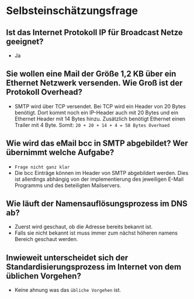 # Selbsteinschätzungsfrage

## Ist das Internet Protokoll IP für Broadcast Netze geeignet?

- Ja

## Sie wollen eine Mail der Größe 1,2 KB über ein Ethernet Netzwerk versenden. Wie Groß ist der Protokoll Overhead?

- SMTP wird über TCP versendet. Bei TCP wird ein Header von 20 Bytes benötigt. Dort kommt noch ein IP-Header auch mit 20 Bytes und ein Ethernet Header mit 14 Bytes hinzu. Zusätzlich benötigt Ethernet einen Trailer mit 4 Byte. Somit: `20 + 20 + 14 + 4 = 58 Bytes Overhaed`

## Wie wird das eMail bcc in SMTP abgebildet? Wer übernimmt welche Aufgabe? 

- `Frage nicht ganz klar`
- Die bcc Einträge können im Header von SMTP abgebildert werden. Dies ist allerdings abhängig von der implementierung des jeweiligen E-Mail Programms und des beteiligten Mailservers. 

## Wie läuft der Namensauflösungsprozess im DNS ab?

- Zuerst wird geschaut, ob die Adresse bereits bekannt ist. 
- Falls sie nicht bekannt ist muss immer zum nächst höheren namens Bereich geschaut werden. 

## Inwieweit unterscheidet sich der Standardisierungsprozess im Internet von dem üblichen Vorgehen?

- Keine ahnung was das `übliche Vorgehen` ist.